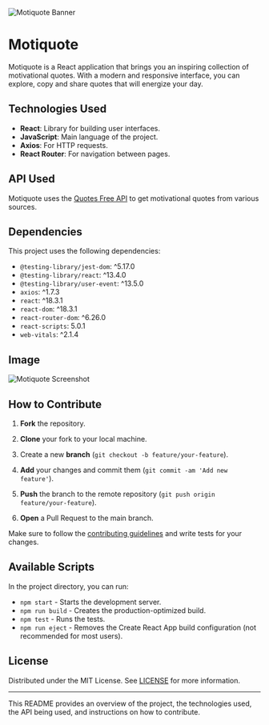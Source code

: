 ![Motiquote Banner](https://cdn.discordapp.com/attachments/1133480741074907195/1271896558048248009/MotiQUOTE.png?ex=66b9017a&is=66b7affa&hm=4dc21e60e8f19485fbaed33874d1d1867c4c5394970fc059846a0fa4cfcb14da&) <!-- Replace with your banner image link -->

# Motiquote

Motiquote is a React application that brings you an inspiring collection of motivational quotes. With a modern and responsive interface, you can explore, copy and share quotes that will energize your day.

## Technologies Used

- **React**: Library for building user interfaces.
- **JavaScript**: Main language of the project.
- **Axios**: For HTTP requests.
- **React Router**: For navigation between pages.

## API Used

Motiquote uses the [Quotes Free API](https://quotesfreeapi.com) to get motivational quotes from various sources.

## Dependencies

This project uses the following dependencies:

- `@testing-library/jest-dom`: ^5.17.0
- `@testing-library/react`: ^13.4.0
- `@testing-library/user-event`: ^13.5.0
- `axios`: ^1.7.3
- `react`: ^18.3.1
- `react-dom`: ^18.3.1
- `react-router-dom`: ^6.26.0
- `react-scripts`: 5.0.1
- `web-vitals`: ^2.1.4

## Image

![Motiquote Screenshot](https://cdn.discordapp.com/attachments/1133480741074907195/1271896781944389722/image.png?ex=66b901af&is=66b7b02f&hm=378ab39275ab2dad9cc653220705b66a6875e2d9db94924fc126d03c6a55ec51&) <!-- Replace with your project image link -->

## How to Contribute

1. **Fork** the repository.
2. **Clone** your fork to your local machine.
3. Create a new **branch** (`git checkout -b feature/your-feature`).
4. **Add** your changes and commit them (`git commit -am 'Add new feature'`).

5. **Push** the branch to the remote repository (`git push origin feature/your-feature`).

6. **Open** a Pull Request to the main branch.

Make sure to follow the [contributing guidelines](CONTRIBUTING.md) and write tests for your changes.

## Available Scripts

In the project directory, you can run:

- `npm start` - Starts the development server.
- `npm run build` - Creates the production-optimized build.
- `npm test` - Runs the tests.
- `npm run eject` - Removes the Create React App build configuration (not recommended for most users).

## License

Distributed under the MIT License. See [LICENSE](LICENSE.txt) for more information.

---

This README provides an overview of the project, the technologies used, the API being used, and instructions on how to contribute.